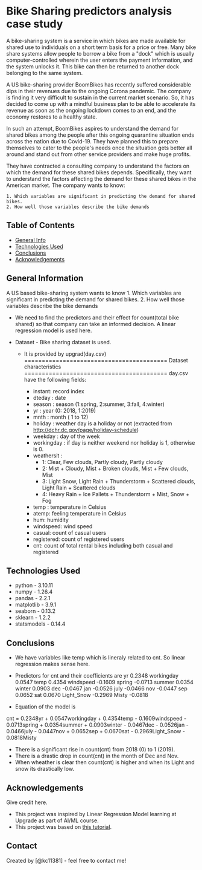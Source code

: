 # Bike Sharing predictors analysis case study
A bike-sharing system is a service in which bikes are made available for shared use to individuals on a short term basis for a price or free. Many bike share systems allow people to borrow a bike from a "dock" which is usually computer-controlled wherein the user enters the payment information, and the system unlocks it. This bike can then be returned to another dock belonging to the same system.

A US bike-sharing provider BoomBikes has recently suffered considerable dips in their revenues due to the ongoing Corona pandemic. The company is finding it very difficult to sustain in the current market scenario. So, it has decided to come up with a mindful business plan to be able to accelerate its revenue as soon as the ongoing lockdown comes to an end, and the economy restores to a healthy state.

In such an attempt, BoomBikes aspires to understand the demand for shared bikes among the people after this ongoing quarantine situation ends across the nation due to Covid-19. They have planned this to prepare themselves to cater to the people's needs once the situation gets better all around and stand out from other service providers and make huge profits.

They have contracted a consulting company to understand the factors on which the demand for these shared bikes depends. Specifically, they want to understand the factors affecting the demand for these shared bikes in the American market. The company wants to know:

    1. Which variables are significant in predicting the demand for shared bikes.
    2. How well those variables describe the bike demands


## Table of Contents
* [General Info](#general-information)
* [Technologies Used](#technologies-used)
* [Conclusions](#conclusions)
* [Acknowledgements](#acknowledgements)

<!-- You can include any other section that is pertinent to your problem -->

## General Information
A US based bike-sharing system wants to know
    1. Which variables are significant in predicting the demand for shared bikes.
    2. How well those variables describe the bike demands
- We need to find the predictors and their effect for count(total bike shared) so that company can take an informed decision.
  A linear regression model is used here.
- Dataset - Bike sharing dataset is used. 

  - It is provided by upgrad(day.csv)
  =========================================
    Dataset characteristics
  =========================================	
    day.csv have the following fields:
	
	- instant: record index
	- dteday : date
	- season : season (1:spring, 2:summer, 3:fall, 4:winter)
	- yr : year (0: 2018, 1:2019)
	- mnth : month ( 1 to 12)
	- holiday : weather day is a holiday or not (extracted from http://dchr.dc.gov/page/holiday-schedule)
	- weekday : day of the week
	- workingday : if day is neither weekend nor holiday is 1, otherwise is 0.
	+ weathersit : 
		- 1: Clear, Few clouds, Partly cloudy, Partly cloudy
		- 2: Mist + Cloudy, Mist + Broken clouds, Mist + Few clouds, Mist
		- 3: Light Snow, Light Rain + Thunderstorm + Scattered clouds, Light Rain + Scattered clouds
		- 4: Heavy Rain + Ice Pallets + Thunderstorm + Mist, Snow + Fog
	- temp : temperature in Celsius
	- atemp: feeling temperature in Celsius
	- hum: humidity
	- windspeed: wind speed
	- casual: count of casual users
	- registered: count of registered users
	- cnt: count of total rental bikes including both casual and registered

<!-- You don't have to answer all the questions - just the ones relevant to your project. -->

<!-- As the libraries versions keep on changing, it is recommended to mention the version of library used in this project -->

## Technologies Used
- python - 3.10.11
- numpy - 1.26.4
- pandas - 2.2.1
- matplotlib - 3.9.1
- seaborn - 0.13.2
- sklearn - 1.2.2
- statsmodels - 0.14.4

## Conclusions
- We have variables like temp which is lineraly related to cnt. So linear regression makes sense here.
- Predictors for cnt and their coefficients are
    yr            0.2348
    workingday    0.0547
    temp          0.4354
    windspeed    -0.1609
    spring       -0.0713
    summer        0.0354
    winter        0.0903
    dec          -0.0467
    jan          -0.0526
    july         -0.0466
    nov          -0.0447
    sep           0.0652
    sat           0.0670
    Light_Snow   -0.2969
    Misty        -0.0818

- Equation of the model is

cnt = 0.2348yr + 0.0547workingday + 0.4354temp - 0.1609windspeed - 0.0713spring + 0.0354summer + 0.0903winter - 0.0467dec - 0.0526jan - 0.0466july - 0.0447nov + 0.0652sep + 0.0670sat - 0.2969Light_Snow - 0.0818Misty

- There is a significant rise in count(cnt) from 2018 (0) to 1 (2019).
- There is a drastic drop in count(cnt) in the month of Dec and Nov.
- When wheather is clear then count(cnt) is higher and when its Light and snow its drastically low.
<!-- You don't have to answer all the questions - just the ones relevant to your project. -->


## Acknowledgements
Give credit here.
- This project was inspired by Linear Regression Model learning at Upgrade as part of AI/ML course.
- This project was based on [this tutorial](https://learn.upgrad.com/course/5810/segment/56042/334812/1013171/5064649).


## Contact
Created by [@kc11381] - feel free to contact me!


<!-- Optional -->
<!-- ## License -->
<!-- This project is open source and available under the [... License](). -->

<!-- You don't have to include all sections - just the one's relevant to your project -->
